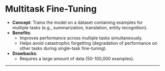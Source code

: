 # Multitask Fine-Tuning

- **Concept**: Trains the model on a dataset containing examples for multiple tasks (e.g., summarization, translation, entity recognition).
- **Benefits**:
  - Improves performance across multiple tasks simultaneously.
  - Helps avoid catastrophic forgetting (degradation of performance on other tasks during single-task fine-tuning).
- **Drawbacks**:
  - Requires a large amount of data (50-100,000 examples).

---


